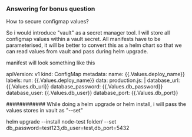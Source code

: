 ### Answering for bonus question
How to secure configmap values?

So i would introduce "vault" as a secret manager tool. I will store all configmap values within a vault secret.
All manifests have to be parameterised, it will be better to convert this as a helm chart so that we can read values from vault 
and pass during helm upgrade.

manifest will look something like this

apiVersion: v1
kind: ConfigMap
metadata:
  name: {{.Values.deploy_name}}
  labels:
    run: {{.Values.deploy_name}}
data:
  production.js: |
    database_url: {{.Values.db_uri}}
    database_password: {{.Values.db_password}}
    database_user: {{.Values.db_user}}
    database_port: {{.Values.db_port}}
    
############
While doing a helm upgrade or helm install, i will pass the values stores in vault as "--set"

helm upgrade --install node-test folder/ --set db_password=test123,db_user=test,db_port=5432
